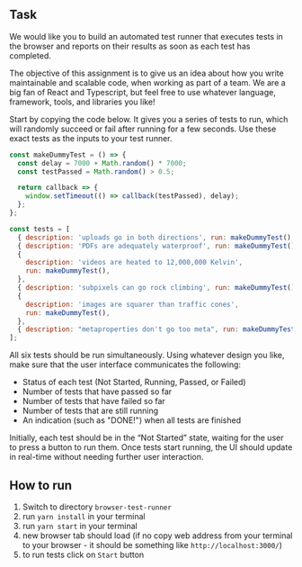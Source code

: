 ## Task

We would like you to build an automated test runner that executes tests in the browser and reports on their results as soon as each test has completed.

The objective of this assignment is to give us an idea about how you write maintainable and scalable code, when working as part of a team. We are a big fan of React and Typescript, but feel free to use whatever language, framework, tools, and libraries you like!

Start by copying the code below. It gives you a series of tests to run, which will randomly succeed or fail after running for a few seconds. Use these exact tests as the inputs to your test runner.

```javascript
const makeDummyTest = () => {
  const delay = 7000 + Math.random() * 7000;
  const testPassed = Math.random() > 0.5;

  return callback => {
    window.setTimeout(() => callback(testPassed), delay);
  };
};

const tests = [
  { description: 'uploads go in both directions', run: makeDummyTest() },
  { description: 'PDFs are adequately waterproof', run: makeDummyTest() },
  {
    description: 'videos are heated to 12,000,000 Kelvin',
    run: makeDummyTest(),
  },
  { description: 'subpixels can go rock climbing', run: makeDummyTest() },
  {
    description: 'images are squarer than traffic cones',
    run: makeDummyTest(),
  },
  { description: "metaproperties don't go too meta", run: makeDummyTest() },
];
```

All six tests should be run simultaneously. Using whatever design you like, make sure that the user interface communicates the following:

- Status of each test (Not Started, Running, Passed, or Failed)
- Number of tests that have passed so far
- Number of tests that have failed so far
- Number of tests that are still running
- An indication (such as "DONE!") when all tests are finished

Initially, each test should be in the “Not Started” state, waiting for the user to press a button to run them. Once tests start running, the UI should update in real-time without needing further user interaction.

## How to run

1. Switch to directory `browser-test-runner`
2. run `yarn install` in your terminal
3. run `yarn start` in your terminal
4. new browser tab should load (if no copy web address from your terminal to your browser - it should be something like `http://localhost:3000/`)
5. to run tests click on `Start` button
